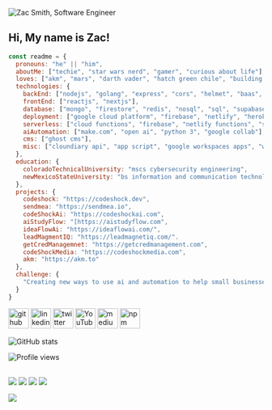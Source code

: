 ![Zac Smith, Software Engineer][heroImage]

## Hi, My name is Zac!


```js
const readme = {
  pronouns: "he" || "him",
  aboutMe: ["techie", "star wars nerd", "gamer", "curious about life"],
  loves: ["akm", "mars", "darth vader", "hatch green chile", "building web apps", "business automation", "llm/open ai"],
  technologies: {
    backEnd: ["nodejs", "golang", "express", "cors", "helmet", "baas", "rest", "saas", "graphql"],
    frontEnd: ["reactjs", "nextjs"],
    database: ["mongo", "firestore", "redis", "nosql", "sql", "supabase"],
    deployment: ["google cloud platform", "firebase", "netlify", "heroku"],
    serverless: ["cloud functions", "firebase", "netlify functions", "supabase"],
    aiAutomation: ["make.com", "open ai", "python 3", "google collab"],
    cms: ["ghost cms"],
    misc: ["cloundiary api", "app script", "google workspaces apps", "web app penetration testing", "certified scrum master", "chatGPT"],
  },
  education: {
    coloradoTechnicalUniversity: "mscs cybersecurity engineering",
    newMexicoStateUniversity: "bs information and communication technology"
  },
  projects: {
    codeshock: "https://codeshock.dev",
    sendmea: "https://sendmea.io",
    codeShockAi: "https://codeshockai.com",
    aiStudyFlow: "[https://aistudyflow.com",
    ideaFlowAi: "https://ideaflowai.com/",
    leadMagmentIQ: "https://leadmagnetiq.com/".
    getCredManagemnet: "https://getcredmanagement.com",
    codeShockMedia: "https://codeshockmedia.com",
    akm: "https://akm.to"
  },
  challenge: {
    "Creating new ways to use ai and automation to help small businesses grow!"
  }
}

```




[<img src='https://cdn.jsdelivr.net/npm/simple-icons@3.0.1/icons/github.svg' alt='github' height='40'>](https://github.com/mrzacsmith)  [<img src='https://cdn.jsdelivr.net/npm/simple-icons@3.0.1/icons/linkedin.svg' alt='linkedin' height='40'>](https://www.linkedin.com/in/mrzacsmith/)  [<img src='https://cdn.jsdelivr.net/npm/simple-icons@3.0.1/icons/twitter.svg' alt='twitter' height='40'>](https://twitter.com/mrzacsmith)  [<img src='https://cdn.jsdelivr.net/npm/simple-icons@3.0.1/icons/youtube.svg' alt='YouTube' height='40'>](https://www.youtube.com/channel/zacsmith)  [<img src='https://cdn.jsdelivr.net/npm/simple-icons@3.0.1/icons/medium.svg' alt='medium' height='40'>](https://medium.com/@mrzacsmith)  [<img src='https://cdn.jsdelivr.net/npm/simple-icons@3.0.1/icons/npm.svg' alt='npm' height='40'>](https://www.npmjs.com/~mrzacsmith) 

![GitHub stats](https://github-readme-stats.vercel.app/api?username=mrzacsmith&show_icons=true&theme=radical)  

![Profile views](https://gpvc.arturio.dev/mrzacsmith) 

[heroImage]: https://res.cloudinary.com/codeshock/image/upload/v1600191424/software_engineer_zac_final_cv6m2h.png

<div>
  <br />
  <a href="https://codeshock.dev"><img src="https://res.cloudinary.com/codeshock/image/upload/w_84,h_84/ICON_PNG_bvxthw.png" /></a>
  <a href="https://akm.to"><img src="https://res.cloudinary.com/codeshock/image/upload/w_84,h_84/akm_200_bje6vt.png" /></a>
  <a href="https://codeshockmedia.com"><img src="https://res.cloudinary.com/codeshock/image/upload/w_84,h_84/ICON_PNG_bvxthw.png" /></a>
  <a href="https://sendmea.io"><img src="https://res.cloudinary.com/codeshock/image/upload/v1673135499/main-logo_cxyomu.svg" /></a>
  <br />
  </div>

<a href="https://www.buymeacoffee.com/jsdevworld"><img src="https://img.buymeacoffee.com/button-api/?text=Buy me a coffee&emoji=&slug=jsdevworld&button_colour=FFDD00&font_colour=000000&font_family=Lato&outline_colour=000000&coffee_colour=ffffff" /></a>
